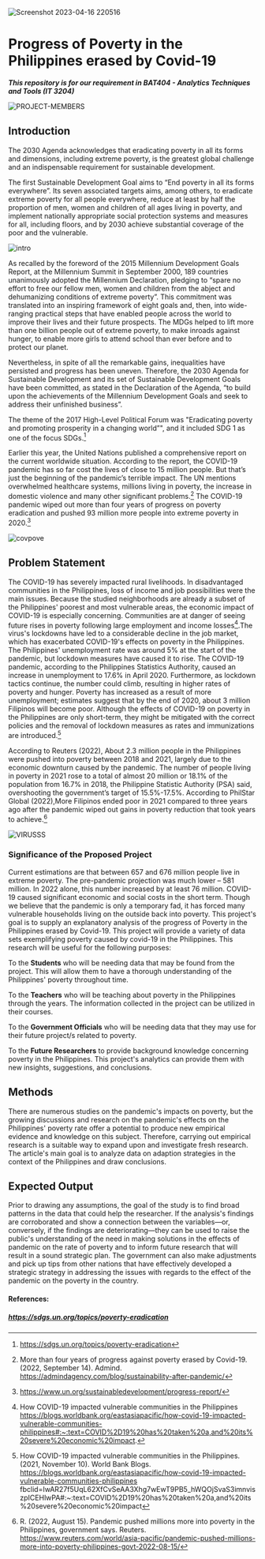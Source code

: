 ![Screenshot 2023-04-16 220516](https://user-images.githubusercontent.com/113661252/232318687-eb0bc4e1-1b4c-401b-8eae-e6c16b3b48f3.png)

#  Progress of Poverty in the Philippines erased by Covid-19
***This repository is for our requirement in BAT404 - Analytics Techniques and Tools (IT 3204)***

![PROJECT-MEMBERS](https://user-images.githubusercontent.com/113661252/232320859-3528286b-ae26-444d-8792-fb4a4c62ec27.png)

## Introduction
The 2030 Agenda acknowledges that eradicating poverty in all its forms and dimensions, including extreme poverty, is the greatest global challenge and an indispensable requirement for sustainable development. 

The first Sustainable Development Goal aims to “End poverty in all its forms everywhere”. Its seven associated targets aims, among others, to eradicate extreme poverty for all people everywhere, reduce at least by half the proportion of men, women and children of all ages living in poverty, and implement nationally appropriate social protection systems and measures for all, including floors, and by 2030 achieve substantial coverage of the poor and the vulnerable.

![intro](https://user-images.githubusercontent.com/113661252/232479176-9da47ea0-dd0a-4960-a59d-58e78183ffde.png)

As recalled by the foreword of the 2015 Millennium Development Goals Report, at the Millennium Summit in September 2000, 189 countries unanimously adopted the Millennium Declaration, pledging to “spare no effort to free our fellow men, women and children from the abject and dehumanizing conditions of extreme poverty”. This commitment was translated into an inspiring framework of eight goals and, then, into wide-ranging practical steps that have enabled people across the world to improve their lives and their future prospects. The MDGs helped to lift more than one billion people out of extreme poverty, to make inroads against hunger, to enable more girls to attend school than ever before and to protect our planet.

Nevertheless, in spite of all the remarkable gains, inequalities have persisted and progress has been uneven. Therefore, the 2030 Agenda for Sustainable Development and its set of Sustainable Development Goals have been committed, as stated in the Declaration of the Agenda, “to build upon the achievements of the Millennium Development Goals and seek to address their unfinished business”.

The theme of the 2017 High-Level Political Forum was "Eradicating poverty and promoting prosperity in a changing world”", and it included SDG 1 as one of the focus SDGs.[^1]

Earlier this year, the United Nations published a comprehensive report on the current worldwide situation. According to the report, the COVID-19 pandemic has so far cost the lives of close to 15 million people. But that’s just the beginning of the pandemic’s terrible impact. The UN mentions overwhelmed healthcare systems, millions living in poverty, the increase in domestic violence and many other significant problems.[^2] The COVID-19 pandemic wiped out more than four years of progress on poverty eradication and pushed 93 million more people into extreme poverty in 2020.[^3]

![covpove](https://user-images.githubusercontent.com/113661252/232517220-5e58c2b4-e653-4d48-a27e-60300bd5563e.png)

## Problem Statement
The COVID-19 has severely impacted rural livelihoods. In disadvantaged communities in the Philippines, loss of income and job possibilities were the main issues. Because the studied neighborhoods are already a subset of the Philippines' poorest and most vulnerable areas, the economic impact of COVID-19 is especially concerning. Communities are at danger of seeing future rises in poverty following large employment and income losses[^6].The virus's lockdowns have led to a considerable decline in the job market, which has exacerbated COVID-19's effects on poverty in the Philippines. The Philippines' unemployment rate was around 5% at the start of the pandemic, but lockdown measures have caused it to rise. The COVID-19 pandemic, according to the Philippines Statistics Authority, caused an increase in unemployment to 17.6% in April 2020. Furthermore, as lockdown tactics continue, the number could climb, resulting in higher rates of poverty and hunger. Poverty has increased as a result of more unemployment; estimates suggest that by the end of 2020, about 3 million Filipinos will become poor. Although the effects of COVID-19 on poverty in the Philippines are only short-term, they might be mitigated with the correct policies and the removal of lockdown measures as rates and immunizations are introduced.[^4]

According to Reuters (2022), About 2.3 million people in the Philippines were pushed into poverty between 2018 and 2021, largely due to the economic downturn caused by the pandemic. The number of people living in poverty in 2021 rose to a total of almost 20 million or 18.1% of the population from 16.7% in 2018, the Philippine Statistic Authority (PSA) said, overshooting the government’s target of 15.5%-17.5%. According to PhilStar Global (2022),More Filipinos ended poor in 2021 compared to three years ago after the pandemic wiped out gains in poverty reduction that took years to achieve.[^5]

![VIRUSSS](https://user-images.githubusercontent.com/113661252/232554989-d2728658-fb43-4586-9986-0a0aba7caf0b.png)

### Significance of the Proposed Project
Current estimations are that between 657 and 676 million people live in extreme poverty. The pre-pandemic projection was much lower – 581 million. In 2022 alone, this number increased by at least 76 million. COVID-19 caused significant economic and social costs in the short term. Though we believe that the pandemic is only a temporary fad, it has forced many vulnerable households living on the outside back into poverty. This project's goal is to supply an explanatory analysis of the progress of Poverty in the Philippines erased by Covid-19. This project will provide a variety of data sets exemplifying poverty caused by covid-19 in the Philippines. This research will be useful for the following purposes:

To the **Students** who will be needing data that may be found from the project. This will allow them to have a thorough understanding of the Philippines' poverty throughout time.

To the **Teachers** who will be teaching about poverty in the Philippines through the years. The information collected in the project can be utilized in their courses.

To the **Government Officials** who will be needing data that they may use for their future project/s related to poverty. 

To the **Future Researchers** to provide background knowledge concerning poverty in the Philippines. This project's analytics can provide them with new insights, suggestions, and conclusions.

## Methods
There are numerous studies on the pandemic's impacts on poverty, but the growing discussions and research on the pandemic's effects on the Philippines' poverty rate offer a potential to produce new empirical evidence and knowledge on this subject. Therefore, carrying out empirical research is a suitable way to expand upon and investigate fresh research. The article's main goal is to analyze data on adaption strategies in the context of the Philippines and draw conclusions. 

## Expected Output
Prior to drawing any assumptions, the goal of the study is to find broad patterns in the data that could help the researcher. If the analysis's findings are corroborated and show a connection between the variables—or, conversely, if the findings are deteriorating—they can be used to raise the public's understanding of the need in making solutions in the effects of pandemic on the rate of poverty and to inform future research that will result in a sound strategic plan. The government can also make adjustments and pick up tips from other nations that have effectively developed a strategic strategy in addressing the issues with regards to the effect of the pandemic on the poverty in the country. 

[^1]: https://sdgs.un.org/topics/poverty-eradication

[^2]: More than four years of progress against poverty erased by Covid-19. (2022, September 14). Admind. https://admindagency.com/blog/sustainability-after-pandemic/

[^3]: https://www.un.org/sustainabledevelopment/progress-report/

[^4]: How COVID-19 impacted vulnerable communities in the Philippines. (2021, November 10). World Bank Blogs. https://blogs.worldbank.org/eastasiapacific/how-covid-19-impacted-vulnerable-communities-philippines fbclid=IwAR27f5UqL62XfCvSeAA3Xhg7wEwT9PB5_hWQOjSvaS3imnviszpICEHlwPA#:~:text=COVID%2D19%20has%20taken%20a,and%20its%20severe%20economic%20impact

[^5]: R. (2022, August 15). Pandemic pushed millions more into poverty in the Philippines, government says. Reuters. https://www.reuters.com/world/asia-pacific/pandemic-pushed-millions-more-into-poverty-philippines-govt-2022-08-15/
[^6]: How COVID-19 impacted vulnerable communities in the Philippines https://blogs.worldbank.org/eastasiapacific/how-covid-19-impacted-vulnerable-communities-philippines#:~:text=COVID%2D19%20has%20taken%20a,and%20its%20severe%20economic%20impact.
#### References:
##### https://sdgs.un.org/topics/poverty-eradication

